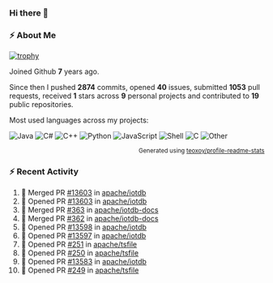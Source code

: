 ### Hi there 👋

### :zap: About Me

[![trophy](https://github-profile-trophy.vercel.app/?username=HTHou&theme=onedark)](https://github.com/ryo-ma/github-profile-trophy)
   
Joined Github **7** years ago.

Since then I pushed **2874** commits, opened **40** issues, submitted **1053** pull requests, received **1** stars across **9** personal projects and contributed to **19** public repositories.

Most used languages across my projects:

![Java](https://img.shields.io/static/v1?style=flat-square&label=%E2%A0%80&color=555&labelColor=%23b07219&message=Java%EF%B8%B189.6%25)
![C#](https://img.shields.io/static/v1?style=flat-square&label=%E2%A0%80&color=555&labelColor=%23178600&message=C%23%EF%B8%B13.9%25)
![C++](https://img.shields.io/static/v1?style=flat-square&label=%E2%A0%80&color=555&labelColor=%23f34b7d&message=C%2B%2B%EF%B8%B12.7%25)
![Python](https://img.shields.io/static/v1?style=flat-square&label=%E2%A0%80&color=555&labelColor=%233572A5&message=Python%EF%B8%B10.7%25)
![JavaScript](https://img.shields.io/static/v1?style=flat-square&label=%E2%A0%80&color=555&labelColor=%23f1e05a&message=JavaScript%EF%B8%B10.5%25)
![Shell](https://img.shields.io/static/v1?style=flat-square&label=%E2%A0%80&color=555&labelColor=%2389e051&message=Shell%EF%B8%B10.4%25)
![C](https://img.shields.io/static/v1?style=flat-square&label=%E2%A0%80&color=555&labelColor=%23555555&message=C%EF%B8%B10.4%25)
![Other](https://img.shields.io/static/v1?style=flat-square&label=%E2%A0%80&color=555&labelColor=%23ededed&message=Other%EF%B8%B11.4%25)

<p align="right"><sub>Generated using <a href="https://github.com/marketplace/actions/profile-readme-stats">teoxoy/profile-readme-stats</a></sub></p>


<!--![](https://github.com/HTHou/HTHou/blob/output/github-contribution-grid-snake.svg)-->

<!--![Haonan Hou's github stats](https://github-readme-stats.vercel.app/api?username=HTHou&count_private=true&show_icons=true&theme=onedark)-->

<!--![Haonan Hou's wakatime stats](https://github-readme-stats.vercel.app/api/wakatime?username=HTHou&layout=compact&theme=onedark)-->

<!--![Top Langs](https://github-readme-stats.vercel.app/api/top-langs/?username=HTHou&theme=onedark&layout=compact)-->

### :zap: Recent Activity
<!--START_SECTION:activity-->
1. 🎉 Merged PR [#13603](https://github.com/apache/iotdb/pull/13603) in [apache/iotdb](https://github.com/apache/iotdb)
2. 💪 Opened PR [#13603](https://github.com/apache/iotdb/pull/13603) in [apache/iotdb](https://github.com/apache/iotdb)
3. 🎉 Merged PR [#363](https://github.com/apache/iotdb-docs/pull/363) in [apache/iotdb-docs](https://github.com/apache/iotdb-docs)
4. 🎉 Merged PR [#362](https://github.com/apache/iotdb-docs/pull/362) in [apache/iotdb-docs](https://github.com/apache/iotdb-docs)
5. 💪 Opened PR [#13598](https://github.com/apache/iotdb/pull/13598) in [apache/iotdb](https://github.com/apache/iotdb)
6. 💪 Opened PR [#13597](https://github.com/apache/iotdb/pull/13597) in [apache/iotdb](https://github.com/apache/iotdb)
7. 💪 Opened PR [#251](https://github.com/apache/tsfile/pull/251) in [apache/tsfile](https://github.com/apache/tsfile)
8. 💪 Opened PR [#250](https://github.com/apache/tsfile/pull/250) in [apache/tsfile](https://github.com/apache/tsfile)
9. 💪 Opened PR [#13583](https://github.com/apache/iotdb/pull/13583) in [apache/iotdb](https://github.com/apache/iotdb)
10. 💪 Opened PR [#249](https://github.com/apache/tsfile/pull/249) in [apache/tsfile](https://github.com/apache/tsfile)
<!--END_SECTION:activity-->

<!--
**HTHou/HTHou** is a ✨ _special_ ✨ repository because its `README.md` (this file) appears on your GitHub profile.

Here are some ideas to get you started:

- 🔭 I’m currently working on ...
- 🌱 I’m currently learning ...
- 👯 I’m looking to collaborate on ...
- 🤔 I’m looking for help with ...
- 💬 Ask me about ...
- 📫 How to reach me: ...
- 😄 Pronouns: ...
- ⚡ Fun fact: ...
-->
